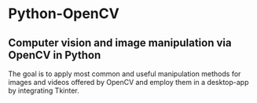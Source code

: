 # Python-OpenCV
## Computer vision and image manipulation via OpenCV in Python

The goal is to apply most common and useful manipulation methods for images and videos offered by OpenCV and employ them in a desktop-app by integrating Tkinter.